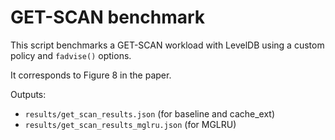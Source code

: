 # GET-SCAN benchmark

This script benchmarks a GET-SCAN workload with LevelDB using a custom policy
and `fadvise()` options.

It corresponds to Figure 8 in the paper.

Outputs:

- `results/get_scan_results.json` (for baseline and cache_ext)
- `results/get_scan_results_mglru.json` (for MGLRU)
